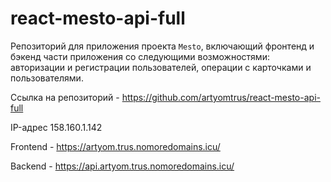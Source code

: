 # react-mesto-api-full
Репозиторий для приложения проекта `Mesto`, включающий фронтенд и бэкенд части приложения со следующими возможностями: авторизации и регистрации пользователей, операции с карточками и пользователями. 

Ссылка на репозиторий - https://github.com/artyomtrus/react-mesto-api-full

IP-адрес 158.160.1.142

Frontend - https://artyom.trus.nomoredomains.icu/

Backend - https://api.artyom.trus.nomoredomains.icu/
